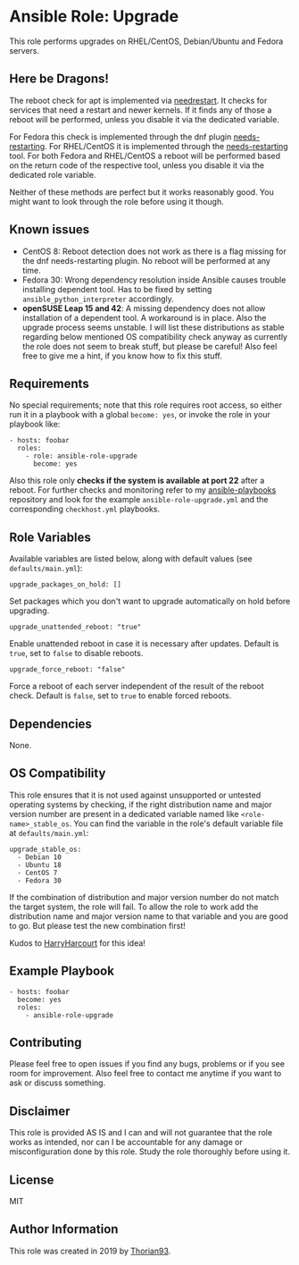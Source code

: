 # Ansible Role: Upgrade

This role performs upgrades on RHEL/CentOS, Debian/Ubuntu and Fedora servers.

## Here be Dragons!

The reboot check for apt is implemented via [needrestart](https://github.com/liske/needrestart). It checks for services that need a restart and newer kernels.
If it finds any of those a reboot will be performed, unless you disable it via the dedicated variable.

For Fedora this check is implemented through the dnf plugin [needs-restarting](https://dnf-plugins-core.readthedocs.io/en/latest/needs_restarting.html).
For RHEL/CentOS it is implemented through the [needs-restarting](https://dnf-plugins-core.readthedocs.io/en/latest/needs_restarting.html) tool.
For both Fedora and RHEL/CentOS a reboot will be performed based on the return code of the respective tool, unless you disable it via the dedicated role variable.

Neither of these methods are perfect but it works reasonably good. You might want to look through the role before using it though.

## Known issues

- CentOS 8: Reboot detection does not work as there is a flag missing for the dnf needs-restarting plugin. No reboot will be performed at any time.
- Fedora 30: Wrong dependency resolution inside Ansible causes trouble installing dependent tool. Has to be fixed by setting `ansible_python_interpreter` accordingly.
- **openSUSE Leap 15 and 42**: A missing dependency does not allow installation of a dependent tool. A workaround is in place. Also the upgrade process seems unstable. I will list these distributions as stable regarding below mentioned OS compatibility check anyway as currently the role does not seem to break stuff, but please be careful! Also feel free to give me a hint, if you know how to fix this stuff.

## Requirements

No special requirements; note that this role requires root access, so either run it in a playbook with a global `become: yes`, or invoke the role in your playbook like:

    - hosts: foobar
      roles:
        - role: ansible-role-upgrade
          become: yes

Also this role only **checks if the system is available at port 22** after a reboot. For further checks and monitoring refer to my [ansible-playbooks](https://github.com/thorian93/ansible-playbooks) repository and look for the example `ansible-role-upgrade.yml` and the corresponding `checkhost.yml` playbooks.

## Role Variables

Available variables are listed below, along with default values (see `defaults/main.yml`):

    upgrade_packages_on_hold: []

Set packages which you don't want to upgrade automatically on hold before upgrading.

    upgrade_unattended_reboot: "true"

Enable unattended reboot in case it is necessary after updates. Default is `true`, set to `false` to disable reboots.

    upgrade_force_reboot: "false"

Force a reboot of each server independent of the result of the reboot check. Default is `false`, set to `true` to enable forced reboots.

## Dependencies

None.

## OS Compatibility

This role ensures that it is not used against unsupported or untested operating systems by checking, if the right distribution name and major version number are present in a dedicated variable named like `<role-name>_stable_os`. You can find the variable in the role's default variable file at `defaults/main.yml`:

    upgrade_stable_os:
      - Debian 10
      - Ubuntu 18
      - CentOS 7
      - Fedora 30

If the combination of distribution and major version number do not match the target system, the role will fail. To allow the role to work add the distribution name and major version name to that variable and you are good to go. But please test the new combination first!

Kudos to [HarryHarcourt](https://github.com/HarryHarcourt) for this idea!

## Example Playbook

    - hosts: foobar
      become: yes
      roles:
        - ansible-role-upgrade

## Contributing

Please feel free to open issues if you find any bugs, problems or if you see room for improvement. Also feel free to contact me anytime if you want to ask or discuss something.

## Disclaimer

This role is provided AS IS and I can and will not guarantee that the role works as intended, nor can I be accountable for any damage or misconfiguration done by this role. Study the role thoroughly before using it.

## License

MIT

## Author Information

This role was created in 2019 by [Thorian93](http://thorian93.de/).
